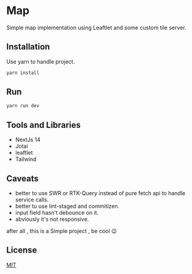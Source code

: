 # Map

Simple map implementation using Leaftlet and some custom tile server.

## Installation

Use yarn to handle project.

```bash
yarn install
```

## Run

```javascript
yarn run dev
```

## Tools and Libraries

- NextJs 14
- Jotai
- leaftlet
- Tailwind

## Caveats

- better to use SWR or RTK-Query instead of pure fetch api to handle service calls.
- better tu use lint-staged and commitizen.
- input field hasn't debounce on it.
- abviously it's not responsive.

after all , this is a Simple project , be cool 😉

## License

[MIT](https://choosealicense.com/licenses/mit/)
